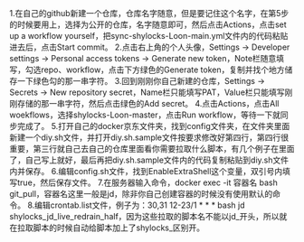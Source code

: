 1.在自己的github新建一个仓库，仓库名字随意，但是要记住这个名字，在第5步的时候要用上，选择为公开的仓库，名字随意即可，然后点击Actions，点击set up a workflow yourself，把sync-shylocks-Loon-main.yml文件内的代码粘贴进去后，点击Start commit。
2.点击右上角的个人头像，Settings -> Developer settings -> Personal access tokens -> Generate new token，Note栏随意填写，勾选repo、workflow，点击下方绿色的Generate token，复制并找个地方储存一下绿色勾的那一串字符。
3.回到刚刚你自己新建的仓库，Settings -> Secrets -> New repository secret，Name栏只能填写PAT，Value栏只能填写刚刚存储的那一串字符，然后点击绿色的Add secret。
4.点击Actions，点击All woekflows，选择shylocks-Loon-master，点击Run workflow，等待一下就同步完成了。
5.打开自己的docker京东文件夹，找到config文件夹，在文件夹里面新建一个diy.sh文件，并打开diy.sh.sample文件按要求修改好第四行，第四行很重要，第三行就自己去自己的仓库里面看你需要拉取什么脚本，有几个例子在里面了，自己写上就好，最后再把diy.sh.sample文件内的代码复制粘贴到diy.sh文件内并保存。
6.编辑config.sh文件，找到EnableExtraShell这个变量，双引号内填写true，然后保存文件。
7.在服务器输入命令，docker exec -it 容器名 bash git_pull，容器名这里一般是jd，除非你自己创建容器的时候没有使用默认的命令。
8.编辑crontab.list文件，例子为：30,31 12-23/1 * * * bash jd shylocks_jd_live_redrain_half，因为这些拉取的脚本名不能以jd_开头，所以就在拉取脚本的时候自动给脚本加上了shylocks_区别开。
